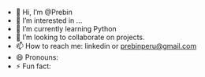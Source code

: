 - 👋 Hi, I’m @Prebin
- 👀 I’m interested in ...
- 🌱 I’m currently learning Python
- 💞️ I’m looking to collaborate on projects.
- 📫 How to reach me: linkedin or prebinperu@gmail.com
- 😄 Pronouns:
- ⚡ Fun fact:

<!---
Prebin/Prebin is a ✨ special ✨ repository because its `README.md` (this file) appears on your GitHub profile.
You can click the Preview link to take a look at your changes.
--->
